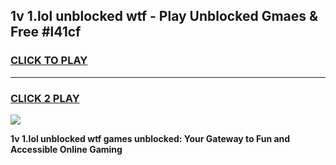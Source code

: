 
## 1v 1.lol unblocked wtf - Play Unblocked Gmaes & Free #l41cf
<h3>
<a href="https://news.freeplayer.one?title=1v_1.lol_unblocked_wtf&ref=24F">CLICK TO PLAY</a></h3>
<hr>

<h3>
<a href="https://news.freeplayer.one?title=1v_1.lol_unblocked_wtf&ref=24F">CLICK 2 PLAY</a>
  
</h3>

<a href="https://news.freeplayer.one?title=1v_1.lol_unblocked_wtf&ref=24F/"><img src="https://clearcache.store/games.png"></a>


**1v 1.lol unblocked wtf games unblocked: Your Gateway to Fun and Accessible Online Gaming**
